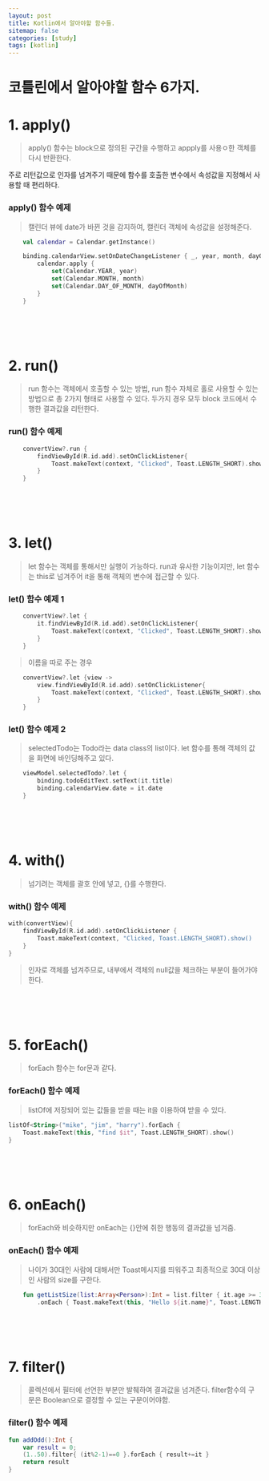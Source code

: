 ```yaml
---
layout: post
title: Kotlin에서 알아야할 함수들.
sitemap: false
categories: [study]
tags: [kotlin]
---
```


# 코틀린에서 알아야할 함수 6가지.

# 1. apply()
> apply() 함수는 block으로 정의된 구간을 수행하고 appply를 사용ㅇ한 객체를 다시 반환한다. 

주로 리턴값으로 인자를 넘겨주기 때문에 함수를 호출한 변수에서 속성값을 지정해서 사용할 때 편리하다. 

### apply() 함수 예제 
> 캘린더 뷰에 date가 바뀐 것을 감지하여, 캘린더 객체에 속성값을 설정해준다. 
~~~kotlin
    val calendar = Calendar.getInstance()

    binding.calendarView.setOnDateChangeListener { _, year, month, dayOfMonth ->
        calendar.apply {
            set(Calendar.YEAR, year)
            set(Calendar.MONTH, month)
            set(Calendar.DAY_OF_MONTH, dayOfMonth)
        }
    }
~~~

<br>
<br>
<br>

# 2. run() 
> run 함수는 객체에서 호출할 수 있는 방법, run 함수 자체로 홀로 사용할 수 있는 방법으로 총 2가지 형태로 사용할 수 있다. 
> 두가지 경우 모두 block 코드에서 수행한 결과값을 리턴한다. 


### run() 함수 예제 
~~~kotlin
    convertView?.run {
        findViewById(R.id.add).setOnClickListener{
            Toast.makeText(context, "Clicked", Toast.LENGTH_SHORT).show()
        }
    }
~~~

<br>
<br>
<br>

# 3. let() 
> let 함수는 객체를 통해서만 실행이 가능하다. run과 유사한 기능이지만, let 함수는 this로 넘겨주어 it을 통해 객체의 변수에 접근할 수 있다. 


### let() 함수 예제 1
~~~kotlin
    convertView?.let {
        it.findViewById(R.id.add).setOnClickListener{
            Toast.makeText(context, "Clicked", Toast.LENGTH_SHORT).show()
        }
    }
~~~
> 이름을 따로 주는 경우
~~~kotlin
    convertView?.let {view ->
        view.findViewById(R.id.add).setOnClickListener{
            Toast.makeText(context, "Clicked", Toast.LENGTH_SHORT).show()
        }
    }
~~~

### let() 함수 예제 2
> selectedTodo는 Todo라는 data class의 list이다. let 함수를 통해 객체의 값을 화면에 바인딩해주고 있다.  
~~~kotlin
    viewModel.selectedTodo?.let {
        binding.todoEditText.setText(it.title)
        binding.calendarView.date = it.date
    }
~~~

<br>
<br>
<br>

# 4. with()
> 넘기려는 객체를 괄호 안에 넣고, {}를 수행한다. 


### with() 함수 예제
~~~kotlin
with(convertView){
    findViewById(R.id.add).setOnClickListener {
        Toast.makeText(context, "Clicked, Toast.LENGTH_SHORT).show()
    }
}
~~~ 
> 인자로 객체를 넘겨주므로, 내부에서 객체의 null값을 체크하는 부분이 들어가야한다. 

<br>
<br>
<br>

# 5. forEach()
> forEach 함수는 for문과 같다. 

### forEach() 함수 예제
> listOf에 저장되어 있는 값들을 받을 때는 it을 이용하여 받을 수 있다. 
~~~kotlin
listOf<String>("mike", "jim", "harry").forEach {
    Toast.makeText(this, "find $it", Toast.LENGTH_SHORT).show()
}
~~~
<br>
<br>
<br>

# 6. onEach()
> forEach와 비슷하지만 onEach는 {}안에 취한 행동의 결과값을 넘겨줌. 


### onEach() 함수 예제 
> 나이가 30대인 사람에 대해서만 Toast메시지를 띄워주고 최종적으로 30대 이상인 사람의 size를 구한다. 
~~~kotlin
    fun getListSize(list:Array<Person>):Int = list.filter { it.age >= 30}
        .onEach { Toast.makeText(this, "Hello ${it.name}", Toast.LENGTH_SHORT).show() }.size
~~~

<br>
<br>
<br>

# 7. filter()
> 콜렉션에서 필터에 선언한 부분만 발췌하여 결과값을 넘겨준다. filter함수의 구문은 Boolean으로 결정할 수 있는 구문이어야함. 

### filter() 함수 예제
~~~kotlin
fun addOdd():Int {
    var result = 0;
    (1..50).filter{ (it%2-1)==0 }.forEach { result+=it }
    return result
}
~~~